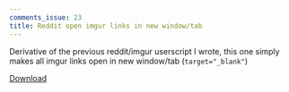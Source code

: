 ```yaml
---
comments_issue: 23
title: Reddit open imgur links in new window/tab
---
```


Derivative of the previous reddit/imgur userscript I wrote, this one simply makes all imgur links open in new window/tab (`target="_blank"`)

[Download](http://userscripts.org/scripts/review/106172)
